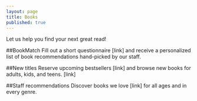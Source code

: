 ```yaml
---
layout: page
title: Books
published: true
---
```


Let us help you find your next great read!

##BookMatch
Fill out a short questionnaire [link] and receive a personalized list of book recommendations hand-picked by our staff.

##New titles
Reserve upcoming bestsellers [link] and browse new books for adults, kids, and teens. [link]

##Staff recommendations
Discover books we love [link] for all ages and in every genre.










